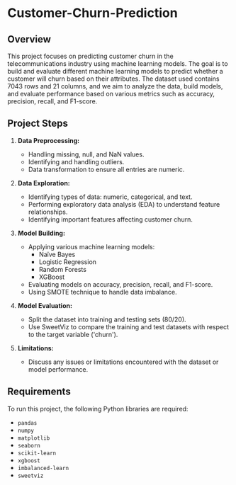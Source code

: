 # Customer-Churn-Prediction
## Overview
This project focuses on predicting customer churn in the telecommunications industry using machine learning models. The goal is to build and evaluate different machine learning models to predict whether a customer will churn based on their attributes. The dataset used contains 7043 rows and 21 columns, and we aim to analyze the data, build models, and evaluate performance based on various metrics such as accuracy, precision, recall, and F1-score.
## Project Steps
1. **Data Preprocessing:**
   - Handling missing, null, and NaN values.
   - Identifying and handling outliers.
   - Data transformation to ensure all entries are numeric.
   
2. **Data Exploration:**
   - Identifying types of data: numeric, categorical, and text.
   - Performing exploratory data analysis (EDA) to understand feature relationships.
   - Identifying important features affecting customer churn.

3. **Model Building:**
   - Applying various machine learning models:
     - Naïve Bayes
     - Logistic Regression
     - Random Forests
     - XGBoost
   - Evaluating models on accuracy, precision, recall, and F1-score.
   - Using SMOTE technique to handle data imbalance.

4. **Model Evaluation:**
   - Split the dataset into training and testing sets (80/20).
   - Use SweetViz to compare the training and test datasets with respect to the target variable ('churn').

5. **Limitations:**
   - Discuss any issues or limitations encountered with the dataset or model performance.

## Requirements
To run this project, the following Python libraries are required:
- `pandas`
- `numpy`
- `matplotlib`
- `seaborn`
- `scikit-learn`
- `xgboost`
- `imbalanced-learn`
- `sweetviz`

